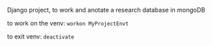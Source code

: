 Django project, to work and anotate a research database in mongoDB

to work on the venv: ```workon MyProjectEnvt```

to exit venv: ```deactivate```

